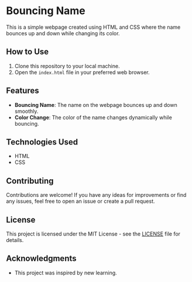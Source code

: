 # Bouncing Name

This is a simple webpage created using HTML and CSS where the name bounces up and down while changing its color.

## How to Use

1. Clone this repository to your local machine.
2. Open the `index.html` file in your preferred web browser.

## Features

- **Bouncing Name**: The name on the webpage bounces up and down smoothly.
- **Color Change**: The color of the name changes dynamically while bouncing.

## Technologies Used

- HTML
- CSS

## Contributing

Contributions are welcome! If you have any ideas for improvements or find any issues, feel free to open an issue or create a pull request.

## License

This project is licensed under the MIT License - see the [LICENSE](LICENSE) file for details.

## Acknowledgments

- This project was inspired by new learning.

